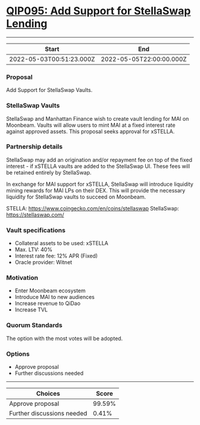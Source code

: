 
# [QIP095: Add Support for StellaSwap Lending](https://snapshot.org/#/qidao.eth/proposal/0x7711e0d7fda22993b3e25918b3f8dc62bb070708817665e106d458f1becb2b4b)

---
| Start | End |
| --- | --- |
| 2022-05-03T00:51:23.000Z | 2022-05-05T22:00:00.000Z |


### Proposal

Add Support for StellaSwap Vaults.

### StellaSwap Vaults

StellaSwap and Manhattan Finance wish to create vault lending for MAI on Moonbeam. Vaults will allow users to mint MAI at a fixed interest rate against approved assets. This proposal seeks approval for xSTELLA.

### Partnership details

StellaSwap may add an origination and/or repayment fee on top of the fixed interest - if xSTELLA vaults are added to the StellaSwap UI. These fees will be retained entirely by StellaSwap.

In exchange for MAI support for xSTELLA, StellaSwap will introduce liquidity mining rewards for MAI LPs on their DEX. This will provide the necessary liquidity for StellaSwap vaults to succeed on Moonbeam.

STELLA: https://www.coingecko.com/en/coins/stellaswap
StellaSwap: https://stellaswap.com/

### Vault specifications

* Collateral assets to be used: xSTELLA
* Max. LTV: 40%
* Interest rate fee: 12% APR (Fixed)
* Oracle provider: Witnet

### Motivation

* Enter Moonbeam ecosystem
* Introduce MAI to new audiences
* Increase revenue to QiDao
* Increase TVL

### Quorum Standards

The option with the most votes will be adopted.

### Options

* Approve proposal
* Further discussions needed 

---
| Choices | Score |
| --- | --- |
| Approve proposal | 99.59% |
| Further discussions needed | 0.41% |

